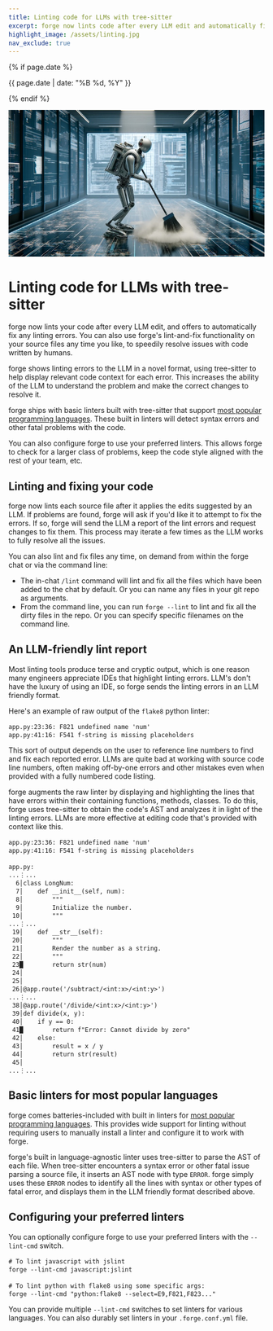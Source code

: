 ```yaml
---
title: Linting code for LLMs with tree-sitter
excerpt: forge now lints code after every LLM edit and automatically fixes errors, using tree-sitter and AST-aware code context.
highlight_image: /assets/linting.jpg
nav_exclude: true
---
```

{% if page.date %}
<p class="post-date">{{ page.date | date: "%B %d, %Y" }}</p>
{% endif %}

[![Linting code](/assets/linting.jpg)](https://forge.chat/assets/linting.jpg)

# Linting code for LLMs with tree-sitter

forge now lints your code after every LLM edit, and offers to automatically fix
any linting errors.
You can also use forge's lint-and-fix functionality on your source files any time
you like, to speedily resolve issues with code written by humans.

forge shows linting errors to the LLM in a novel format,
using tree-sitter
to help display relevant code context for each
error.
This increases the ability of the LLM to understand the problem and
make the correct changes to resolve it.

forge ships with basic linters built with tree-sitter that support
[most popular programming languages](https://github.com/forge-AI/grep-ast/blob/main/grep_ast/parsers.py).
These built in linters will detect syntax errors and other fatal problems with the code.

You can also configure forge to use your preferred linters.
This allows forge to check for a larger class of problems, keep the code style
aligned with the rest of your team, etc.

## Linting and fixing your code

forge now lints each source file after it applies the edits
suggested by an LLM.
If problems are found, forge will ask if you'd like it to
attempt to fix the errors.
If so, forge will send the LLM a report of the lint errors
and request changes to fix them. This process may iterate a few times
as the LLM works to fully resolve all the issues.

You can also lint and fix files any time, on demand from within the forge chat or via the
command line:

- The in-chat `/lint` command will lint and fix all the files which have
been added to the chat by default. Or you can name any files
in your git repo as arguments.
- From the command line, you can run `forge --lint` to lint and fix
all the dirty files in the repo.
Or you can specify specific filenames on the command line.


## An LLM-friendly lint report

Most linting tools produce terse and cryptic output,
which is one reason many engineers appreciate IDEs that highlight
linting errors.
LLM's don't have the luxury of using an IDE, so forge sends
the linting errors in an LLM friendly format.

Here's an example of raw output of the `flake8` python linter:

```
app.py:23:36: F821 undefined name 'num'
app.py:41:16: F541 f-string is missing placeholders
```

This sort of output depends on the user to reference line numbers to find and fix
each reported error.
LLMs are quite bad at working with source code line numbers, often
making off-by-one errors and other mistakes even when provided with
a fully numbered code listing.

forge augments the raw linter by
displaying and
highlighting the lines that have errors within their
containing functions, methods, classes.
To do this, forge uses tree-sitter to obtain the code's AST and analyzes it
in light of the linting errors.
LLMs are more effective at editing code that's provided
with context like this.

```
app.py:23:36: F821 undefined name 'num'
app.py:41:16: F541 f-string is missing placeholders

app.py:
...⋮...
  6│class LongNum:
  7│    def __init__(self, num):
  8│        """
  9│        Initialize the number.
 10│        """
...⋮...
 19│    def __str__(self):
 20│        """
 21│        Render the number as a string.
 22│        """
 23█        return str(num)
 24│
 25│
 26│@app.route('/subtract/<int:x>/<int:y>')
...⋮...
 38│@app.route('/divide/<int:x>/<int:y>')
 39│def divide(x, y):
 40│    if y == 0:
 41█        return f"Error: Cannot divide by zero"
 42│    else:
 43│        result = x / y
 44│        return str(result)
 45│
...⋮...
```

## Basic linters for most popular languages

forge comes batteries-included with built in linters for
[most popular programming languages](https://forge.chat/docs/languages.html).
This provides wide support for linting without requiring
users to manually install a linter and configure it to work with forge.

forge's built in language-agnostic linter uses tree-sitter to parse
the AST of each file.
When tree-sitter encounters a syntax error or other fatal issue
parsing a source file, it inserts an AST node with type `ERROR`.
forge simply uses these `ERROR` nodes to identify all the lines
with syntax or other types of fatal error, and displays
them in the LLM friendly format described above.

## Configuring your preferred linters

You can optionally configure forge to use
your preferred linters with the `--lint-cmd` switch.

```
# To lint javascript with jslint
forge --lint-cmd javascript:jslint

# To lint python with flake8 using some specific args:
forge --lint-cmd "python:flake8 --select=E9,F821,F823..."
```

You can provide multiple `--lint-cmd` switches
to set linters for various languages.
You can also durably set linters in your `.forge.conf.yml` file.

